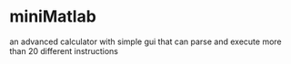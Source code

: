 # miniMatlab
an advanced calculator with simple gui that can parse and execute more than 20 different instructions
